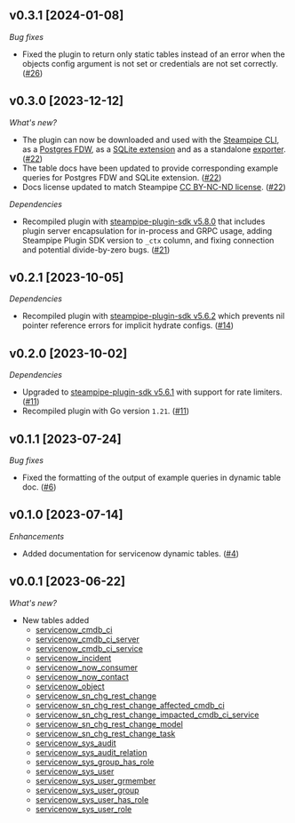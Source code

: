 ## v0.3.1 [2024-01-08]

_Bug fixes_

- Fixed the plugin to return only static tables instead of an error when the objects config argument is not set or credentials are not set correctly. ([#26](https://github.com/turbot/steampipe-plugin-servicenow/pull/26))

## v0.3.0 [2023-12-12]

_What's new?_

- The plugin can now be downloaded and used with the [Steampipe CLI](https://steampipe.io/docs), as a [Postgres FDW](https://steampipe.io/docs/steampipe_postgres/overview), as a [SQLite extension](https://steampipe.io/docs//steampipe_sqlite/overview) and as a standalone [exporter](https://steampipe.io/docs/steampipe_export/overview). ([#22](https://github.com/turbot/steampipe-plugin-servicenow/pull/22))
- The table docs have been updated to provide corresponding example queries for Postgres FDW and SQLite extension. ([#22](https://github.com/turbot/steampipe-plugin-servicenow/pull/22))
- Docs license updated to match Steampipe [CC BY-NC-ND license](https://github.com/turbot/steampipe-plugin-servicenow/blob/main/docs/LICENSE). ([#22](https://github.com/turbot/steampipe-plugin-servicenow/pull/22))

_Dependencies_

- Recompiled plugin with [steampipe-plugin-sdk v5.8.0](https://github.com/turbot/steampipe-plugin-sdk/blob/main/CHANGELOG.md#v580-2023-12-11) that includes plugin server encapsulation for in-process and GRPC usage, adding Steampipe Plugin SDK version to `_ctx` column, and fixing connection and potential divide-by-zero bugs. ([#21](https://github.com/turbot/steampipe-plugin-servicenow/pull/21))

## v0.2.1 [2023-10-05]

_Dependencies_

- Recompiled plugin with [steampipe-plugin-sdk v5.6.2](https://github.com/turbot/steampipe-plugin-sdk/blob/main/CHANGELOG.md#v562-2023-10-03) which prevents nil pointer reference errors for implicit hydrate configs. ([#14](https://github.com/turbot/steampipe-plugin-servicenow/pull/14))

## v0.2.0 [2023-10-02]

_Dependencies_

- Upgraded to [steampipe-plugin-sdk v5.6.1](https://github.com/turbot/steampipe-plugin-sdk/blob/main/CHANGELOG.md#v561-2023-09-29) with support for rate limiters. ([#11](https://github.com/turbot/steampipe-plugin-servicenow/pull/11))
- Recompiled plugin with Go version `1.21`. ([#11](https://github.com/turbot/steampipe-plugin-servicenow/pull/11))

## v0.1.1 [2023-07-24]

_Bug fixes_

- Fixed the formatting of the output of example queries in dynamic table doc. ([#6](https://github.com/turbot/steampipe-plugin-servicenow/pull/6))

## v0.1.0 [2023-07-14]

_Enhancements_

- Added documentation for servicenow dynamic tables. ([#4](https://github.com/turbot/steampipe-plugin-servicenow/pull/4))

## v0.0.1 [2023-06-22]

_What's new?_

- New tables added
  - [servicenow_cmdb_ci](https://hub.steampipe.io/plugins/turbot/servicenow/tables/servicenow_cmdb_ci)
  - [servicenow_cmdb_ci_server](https://hub.steampipe.io/plugins/turbot/servicenow/tables/servicenow_cmdb_ci_server)
  - [servicenow_cmdb_ci_service](https://hub.steampipe.io/plugins/turbot/servicenow/tables/servicenow_cmdb_ci_service)
  - [servicenow_incident](https://hub.steampipe.io/plugins/turbot/servicenow/tables/servicenow_incident)
  - [servicenow_now_consumer](https://hub.steampipe.io/plugins/turbot/servicenow/tables/servicenow_now_consumer)
  - [servicenow_now_contact](https://hub.steampipe.io/plugins/turbot/servicenow/tables/servicenow_now_contact)
  - [servicenow_object](https://hub.steampipe.io/plugins/turbot/servicenow/tables/servicenow_object)
  - [servicenow_sn_chg_rest_change](https://hub.steampipe.io/plugins/turbot/servicenow/tables/servicenow_sn_chg_rest_change)
  - [servicenow_sn_chg_rest_change_affected_cmdb_ci](https://hub.steampipe.io/plugins/turbot/servicenow/tables/servicenow_sn_chg_rest_change_affected_cmdb_ci)
  - [servicenow_sn_chg_rest_change_impacted_cmdb_ci_service](https://hub.steampipe.io/plugins/turbot/servicenow/tables/servicenow_sn_chg_rest_change_impacted_cmdb_ci_service)
  - [servicenow_sn_chg_rest_change_model](https://hub.steampipe.io/plugins/turbot/servicenow/tables/servicenow_sn_chg_rest_change_model)
  - [servicenow_sn_chg_rest_change_task](https://hub.steampipe.io/plugins/turbot/servicenow/tables/servicenow_sn_chg_rest_change_task)
  - [servicenow_sys_audit](https://hub.steampipe.io/plugins/turbot/servicenow/tables/servicenow_sys_audit)
  - [servicenow_sys_audit_relation](https://hub.steampipe.io/plugins/turbot/servicenow/tables/servicenow_sys_audit_relation)
  - [servicenow_sys_group_has_role](https://hub.steampipe.io/plugins/turbot/servicenow/tables/servicenow_sys_group_has_role)
  - [servicenow_sys_user](https://hub.steampipe.io/plugins/turbot/servicenow/tables/servicenow_sys_user)
  - [servicenow_sys_user_grmember](https://hub.steampipe.io/plugins/turbot/servicenow/tables/servicenow_sys_user_grmember)
  - [servicenow_sys_user_group](https://hub.steampipe.io/plugins/turbot/servicenow/tables/servicenow_sys_user_group)
  - [servicenow_sys_user_has_role](https://hub.steampipe.io/plugins/turbot/servicenow/tables/servicenow_sys_user_has_role)
  - [servicenow_sys_user_role](https://hub.steampipe.io/plugins/turbot/servicenow/tables/servicenow_sys_user_role)
